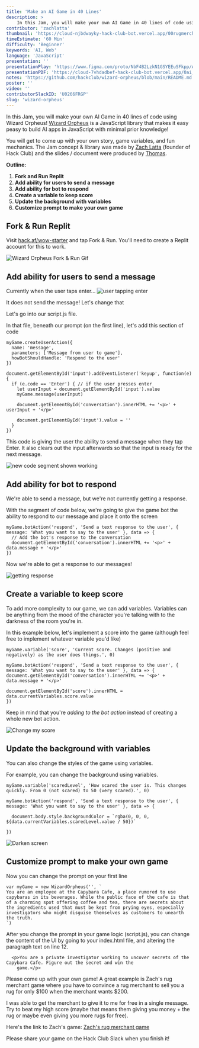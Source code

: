 ```yaml
---
title: 'Make an AI Game in 40 Lines'
description: >
    In this Jam, you will make your own AI Game in 40 lines of code using Wizard Orpheus! Wizard Orpheus is a JavaScript library that makes it easy peasy to build AI apps in JavaScript with minimal prior knowledge!
contributor: 'zachlatta'
thumbnail: 'https://cloud-njbdwayky-hack-club-bot.vercel.app/00rugmerchant__1_.png'
timeEstimate: '60 Min'
difficulty: 'Beginner'
keywords: 'AI, Web'
language: 'JavaScript'
presentation: ''
presentationPlay: 'https://www.figma.com/proto/NbF4B2LzkN1GSYEEuSFkpp/AI-Orpheus?page-id=0%3A1&type=design&node-id=1-2&viewport=411%2C392%2C0.3&t=lAQeAkJIJzYIFPzn-1&scaling=scale-down-width&mode=design'
presentationPDF: 'https://cloud-7vhdadbef-hack-club-bot.vercel.app/0ai_orpheus_compressed__1_.pdf'
notes: 'https://github.com/hackclub/wizard-orpheus/blob/main/README.md'
poster: ''
video: ''
contributorSlackID: 'U0266FRGP'
slug: 'wizard-orpheus'
---
```


In this Jam, you will make your own AI Game in 40 lines of code using Wizard Orpheus! [Wizard Orpheus](https://github.com/hackclub/wizard-orpheus) is a JavaScript library that makes it easy peasy to build AI apps in JavaScript with minimal prior knowledge!

You will get to come up with your own story, game variables, and fun mechanics. The Jam concept & library was made by [Zach Latta](https://hackclub.slack.com/team/U0266FRGP) (founder of Hack Club) and the slides / document were produced by [Thomas](https://hackclub.slack.com/team/U041FQB8VK2).

**Outline:**
1. **Fork and Run Replit**
2. **Add ability for users to send a message**
3. **Add ability for bot to respond**
4. **Create a variable to keep score**
5. **Update the background with variables** 
6. **Customize prompt to make your own game**

## Fork & Run Replit 
Visit [hack.af/wow-starter](hack.af/wow-starter
) and tap Fork & Run. You'll need to create a Replit account for this to work. 

![Wizard Orpheus Fork & Run Gif](https://cloud-rfnb1efui-hack-club-bot.vercel.app/0wizard-orpheus-fork-and-run.gif)
## Add ability for users to send a message
Currently when the user taps enter... 
![user tapping enter](https://cloud-wd3hweveh-hack-club-bot.vercel.app/0noenter.gif)

It does not send the message! Let's change that

Let's go into our script.js file. 

In that file, beneath our prompt (on the first line), let's add this section of code

```
myGame.createUserAction({
  name: 'message',
  parameters: ['Message from user to game'],
  howBotShouldHandle: 'Respond to the user'
})

document.getElementById('input').addEventListener('keyup', function(e) {
  if (e.code == 'Enter') { // if the user presses enter
    let userInput = document.getElementById('input').value
    myGame.message(userInput)

    document.getElementById('conversation').innerHTML += '<p>' + userInput + '</p>'

    document.getElementById('input').value = ''
  }
})
```

This code is giving the user the ability to send a message when they tap Enter. It also clears out the input afterwards so that the input is ready for the next message. 

![new code segment shown working](https://cloud-prej9qe5y-hack-club-bot.vercel.app/0newcodesegment.gif)

## Add ability for bot to respond
We're able to send a message, but we're not currently getting a response. 

With the segment of code below, we're going to give the game bot the ability to respond to our message and place it onto the screen

```
myGame.botAction('respond', 'Send a text response to the user', { message: 'What you want to say to the user' }, data => {
  // Add the bot's response to the conversation
  document.getElementById('conversation').innerHTML += '<p>' + data.message + '</p>'
})
```

Now we're able to get a response to our messages!

![getting response](https://cloud-ajjskyyoq-hack-club-bot.vercel.app/0getmeout.gif)

## Create a variable to keep score
To add more complexity to our game, we can add variables. Variables can be anything from the mood of the character you're talking with to the darkness of the room you're in. 

In this example below, let's implement a score into the game (although feel free to implement whatever variable you'd like)

```
myGame.variable('score', 'Current score. Changes (positive and negatively) as the user does things.', 0)

myGame.botAction('respond', 'Send a text response to the user', { message: 'What you want to say to the user' }, data => {
document.getElementById('conversation').innerHTML += '<p>' + data.message + '</p>'

document.getElementById('score').innerHTML = data.currentVariables.score.value
})
```

Keep in mind that you're *adding to the bot action* instead of creating a whole new bot action.

![Change my score](https://cloud-3so5m9g4f-hack-club-bot.vercel.app/0changemyscore.gif)


## Update the background with variables
You can also change the styles of the game using variables.

For example, you can change the background using variables. 

```
myGame.variable('scaredLevel', 'How scared the user is. This changes quickly. From 0 (not scared) to 50 (very scared).', 0)

myGame.botAction('respond', 'Send a text response to the user', { message: 'What you want to say to the user' }, data => {

  document.body.style.backgroundColor = `rgba(0, 0, 0, ${data.currentVariables.scaredLevel.value / 50})`

})
```

![Darken screen](https://cloud-detca5vdf-hack-club-bot.vercel.app/0darkerscreen.gif)

## Customize prompt to make your own game

Now you can change the prompt on your first line

```
var myGame = new WizardOrpheus('', `
You are an employee at the Capybara Cafe, a place rumored to use capybaras in its beverages. While the public face of the cafe is that of a charming spot offering coffee and tea, there are secrets about the ingredients used that must be kept from prying eyes, especially investigators who might disguise themselves as customers to unearth the truth.
`)
```

After you change the prompt in your game logic (script.js), you can change the content of the UI by going to your index.html file, and altering the paragraph text on line 12.

```
  <p>You are a private investigator working to uncover secrets of the Capybara Cafe. Figure out the secret and win the
    game.</p>
```

Please come up with your own game! A great example is Zach's rug merchant game where you have to convince a rug merchant to sell you a rug for only $100 when the merchant wants $200.

I was able to get the merchant to give it to me for free in a single message. Try to beat my high score (maybe that means them giving you money + the rug or maybe even giving you more rugs for free). 

Here's the link to Zach's game: [Zach's rug merchant game](https://hack.af/qv9xy)

Please share your game on the Hack Club Slack when you finish it! 
